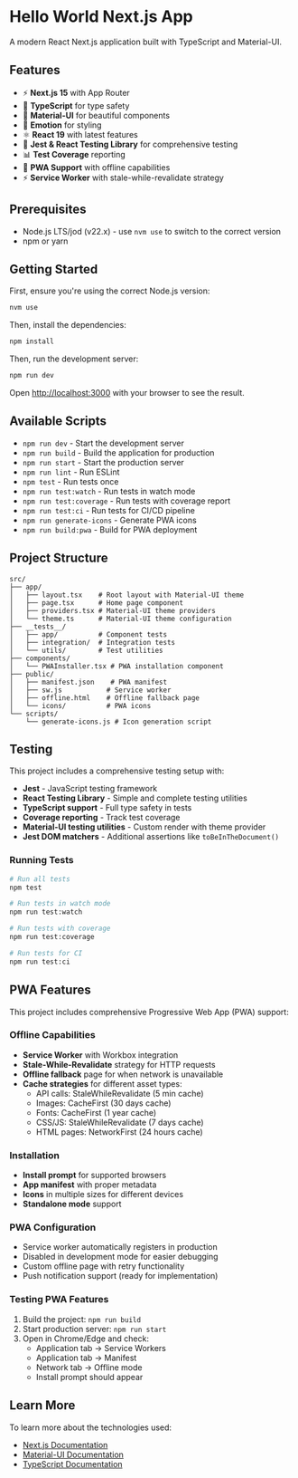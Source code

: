 # Hello World Next.js App

A modern React Next.js application built with TypeScript and Material-UI.

## Features

- ⚡ **Next.js 15** with App Router
- 🔷 **TypeScript** for type safety
- 🎨 **Material-UI** for beautiful components
- 💅 **Emotion** for styling
- ⚛️ **React 19** with latest features
- 🧪 **Jest & React Testing Library** for comprehensive testing
- 📊 **Test Coverage** reporting
- 📱 **PWA Support** with offline capabilities
- ⚡ **Service Worker** with stale-while-revalidate strategy

## Prerequisites

- Node.js LTS/jod (v22.x) - use `nvm use` to switch to the correct version
- npm or yarn

## Getting Started

First, ensure you're using the correct Node.js version:

```bash
nvm use
```

Then, install the dependencies:

```bash
npm install
```

Then, run the development server:

```bash
npm run dev
```

Open [http://localhost:3000](http://localhost:3000) with your browser to see the result.

## Available Scripts

- `npm run dev` - Start the development server
- `npm run build` - Build the application for production
- `npm run start` - Start the production server
- `npm run lint` - Run ESLint
- `npm test` - Run tests once
- `npm run test:watch` - Run tests in watch mode
- `npm run test:coverage` - Run tests with coverage report
- `npm run test:ci` - Run tests for CI/CD pipeline
- `npm run generate-icons` - Generate PWA icons
- `npm run build:pwa` - Build for PWA deployment

## Project Structure

```
src/
├── app/
│   ├── layout.tsx    # Root layout with Material-UI theme
│   ├── page.tsx      # Home page component
│   ├── providers.tsx # Material-UI theme providers
│   └── theme.ts      # Material-UI theme configuration
├── __tests__/
│   ├── app/          # Component tests
│   ├── integration/  # Integration tests
│   └── utils/        # Test utilities
├── components/
│   └── PWAInstaller.tsx # PWA installation component
├── public/
│   ├── manifest.json    # PWA manifest
│   ├── sw.js           # Service worker
│   ├── offline.html    # Offline fallback page
│   └── icons/          # PWA icons
└── scripts/
    └── generate-icons.js # Icon generation script
```

## Testing

This project includes a comprehensive testing setup with:

- **Jest** - JavaScript testing framework
- **React Testing Library** - Simple and complete testing utilities
- **TypeScript support** - Full type safety in tests
- **Coverage reporting** - Track test coverage
- **Material-UI testing utilities** - Custom render with theme provider
- **Jest DOM matchers** - Additional assertions like `toBeInTheDocument()`

### Running Tests

```bash
# Run all tests
npm test

# Run tests in watch mode
npm run test:watch

# Run tests with coverage
npm run test:coverage

# Run tests for CI
npm run test:ci
```

## PWA Features

This project includes comprehensive Progressive Web App (PWA) support:

### **Offline Capabilities**
- **Service Worker** with Workbox integration
- **Stale-While-Revalidate** strategy for HTTP requests
- **Offline fallback** page for when network is unavailable
- **Cache strategies** for different asset types:
  - API calls: StaleWhileRevalidate (5 min cache)
  - Images: CacheFirst (30 days cache)
  - Fonts: CacheFirst (1 year cache)
  - CSS/JS: StaleWhileRevalidate (7 days cache)
  - HTML pages: NetworkFirst (24 hours cache)

### **Installation**
- **Install prompt** for supported browsers
- **App manifest** with proper metadata
- **Icons** in multiple sizes for different devices
- **Standalone mode** support

### **PWA Configuration**
- Service worker automatically registers in production
- Disabled in development mode for easier debugging
- Custom offline page with retry functionality
- Push notification support (ready for implementation)

### **Testing PWA Features**
1. Build the project: `npm run build`
2. Start production server: `npm run start`
3. Open in Chrome/Edge and check:
   - Application tab → Service Workers
   - Application tab → Manifest
   - Network tab → Offline mode
   - Install prompt should appear

## Learn More

To learn more about the technologies used:

- [Next.js Documentation](https://nextjs.org/docs)
- [Material-UI Documentation](https://mui.com/)
- [TypeScript Documentation](https://www.typescriptlang.org/docs/)

